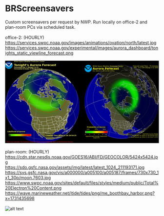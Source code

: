 # BRScreensavers

Custom screensavers per request by NWP.  Run locally on office-2 and plan-room PCs via scheduled task.<br>
<br>
office-2: (HOURLY)<br>
https://services.swpc.noaa.gov/images/animations/ovation/north/latest.jpg<br>
https://services.swpc.noaa.gov/experimental/images/aurora_dashboard/tonights_static_viewline_forecast.png<br>
<br>
![alt text](https://github.com/brsmaine/BRScreensavers/blob/main/office2/LIVE/AURORAs.JPG)
<br>
<br>
plan-room: (HOURLY)<br>
https://cdn.star.nesdis.noaa.gov/GOES16/ABI/FD/GEOCOLOR/5424x5424.jpg<br>
https://sdo.gsfc.nasa.gov/assets/img/latest/latest_1024_211193171.jpg<br/>
https://svs.gsfc.nasa.gov/vis/a000000/a005100/a005187/frames/730x730_1x1_30p/moon.7603.jpg<br/>
https://www.swpc.noaa.gov/sites/default/files/styles/medium/public/Total%20Electron%20Content.png<br/>
https://wave.marineweather.net/itide/tides/png/me_boothbay_harbor.png?x=1731435698<br/>
<br>
![alt text](https://github.com/brsmaine/BRScreensavers/blob/main/plan-room/LIVE/00_FINAL.JPG)
